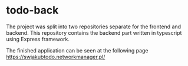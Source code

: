 # todo-back

The project was split into two repositories separate for the frontend and backend. This repository contains the backend part written in typescript using Express framework.

The finished application can be seen at the following page
https://swjakubtodo.networkmanager.pl/
